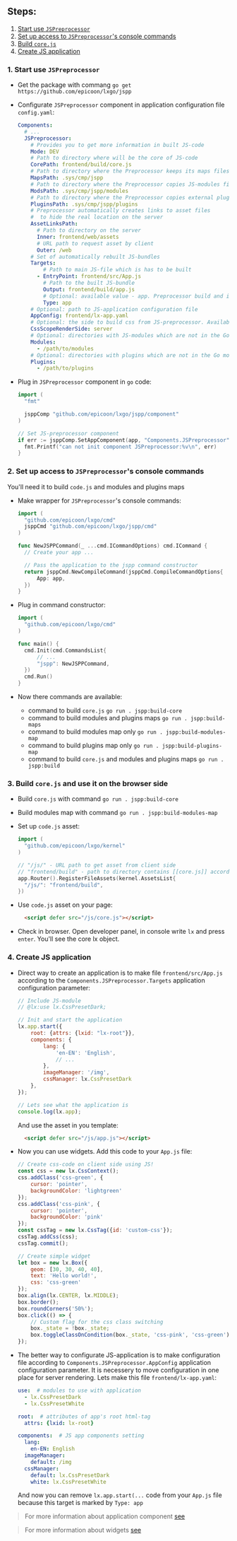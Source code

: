 ## Steps:
1. [Start use `JSPreprocessor`](#link1)
2. [Set up access to `JSPreprocessor`'s console commands](#link2)
3. [Build `core.js`](#link3)
4. [Create JS application](#link4)


### <a name="link1">1. Start use `JSPreprocessor`</a>

- Get the package with commang `go get https://github.com/epicoon/lxgo/jspp`

- Configurate `JSPreprocessor` component in application configuration file `config.yaml`:
  ```yaml
  Components:
    # ...
    JSPreprocessor:
      # Provides you to get more information in built JS-code
      Mode: DEV
      # Path to directory where will be the core of JS-code
      CorePath: frontend/build/core.js
      # Path to directory where the Preprocessor keeps its maps files
      MapsPath: .sys/cmp/jspp
      # Path to directory where the Preprocessor copies JS-modules files to lock it for the app
      ModsPath: .sys/cmp/jspp/modules
      # Path to directory where the Preprocessor copies external plugins to lock it for the app
      PluginsPath: .sys/cmp/jspp/plugins
      # Preprocessor automatically creates links to asset files
      #  to hide the real location on the server
      AssetLinksPath:
        # Path to directory on the server
        Inner: frontend/web/assets
        # URL path to request asset by client
        Outer: /web
      # Set of automatically rebuilt JS-bundles
      Targets:
          # Path to main JS-file which is has to be built
        - EntryPoint: frontend/src/App.js
          # Path to the built JS-bundle
          Output: frontend/build/app.js
          # Optional: available value - app. Preprocessor build and init an JS-application instance and include it to the bundle
          Type: app
      # Optional: path to JS-application configuration file
      AppConfig: frontend/lx-app.yaml
      # Optional: the side to build css from JS-preprocessor. Available values: client (by default), server
      CssScopeRenderSide: server
      # Optional: directories with JS-modules which are not in the Go modules
      Modules:
        - /path/to/modules
      # Optional: directories with plugins which are not in the Go modules
      Plugins:
        - /path/to/plugins
  ```

- Plug in `JSPreprocessor` component in `go` code:
  ```go
  import (
  	"fmt"

  	jsppComp "github.com/epicoon/lxgo/jspp/component"
  )

  // Set JS-preprocessor component
  if err := jsppComp.SetAppComponent(app, "Components.JSPreprocessor"); err != nil {
  	fmt.Printf("can not init component JSPreprocessor:%v\n", err)
  }
  ```

### <a name="link2">2. Set up access to `JSPreprocessor`'s console commands</a>
You'll need it to build `code.js` and modules and plugins maps

- Make wrapper for `JSPreprocessor`'s console commands:
  ```go
  import (
  	"github.com/epicoon/lxgo/cmd"
  	jsppCmd "github.com/epicoon/lxgo/jspp/cmd"
  )

  func NewJSPPCommand(_ ...cmd.ICommandOptions) cmd.ICommand {
  	// Create your app ...

  	// Pass the application to the jspp command constructor
  	return jsppCmd.NewCompileCommand(jsppCmd.CompileCommandOptions{
  		App: app,
  	})
  }
  ```

- Plug in command constructor:
  ```go
  import (
  	"github.com/epicoon/lxgo/cmd"
  )

  func main() {
  	cmd.Init(cmd.CommandsList{
  		// ...
  		"jspp": NewJSPPCommand,
  	})
  	cmd.Run()
  }
  ```

- Now there commands are available:
  * command to build `core.js`
  `go run . jspp:build-core`
  * command to build modules and plugins maps
  `go run . jspp:build-maps`
  * command to build modules map only
  `go run . jspp:build-modules-map`
  * command to build plugins map only
  `go run . jspp:build-plugins-map`
  * command to build `core.js` and modules and plugins maps
  `go run . jspp:build`


### <a name="link3">3. Build `core.js` and use it on the browser side</a>

- Build `core.js` with command `go run . jspp:build-core`

- Build modules map with command `go run . jspp:build-modules-map`

- Set up `code.js` asset:
  ```go
  import (
  	"github.com/epicoon/lxgo/kernel"
  )

  // "/js/" - URL path to get asset from client side
  // "frontend/build" - path to directory contains [[core.js]] according to [[Components.JSPreprocessor.CorePath]] application configuration parameter
  app.Router().RegisterFileAssets(kernel.AssetsList{
  	"/js/": "frontend/build",
  })
  ```

- Use `code.js` asset on your page:
  ```html
    <script defer src="/js/core.js"></script>
  ```

- Check in browser. Open developer panel, in console write `lx` and press `enter`. You'll see the core lx object.


### <a name="link4">4. Create JS application</a>

- Direct way to create an application is to make file `frontend/src/App.js` according to the `Components.JSPreprocessor.Targets` application configuration parameter:
  ```js
  // Include JS-module
  // @lx:use lx.CssPresetDark;

  // Init and start the application
  lx.app.start({
      root: {attrs: {lxid: "lx-root"}},
      components: {
          lang: {
              'en-EN': 'English',
              // ...
          },
          imageManager: '/img',
          cssManager: lx.CssPresetDark
      },
  });

  // Lets see what the application is
  console.log(lx.app);
  ```
  And use the asset in you template:
  ```html
    <script defer src="/js/app.js"></script>
  ```

- Now you can use widgets. Add this code to your `App.js` file:
  ```js
  // Create css-code on client side using JS!
  const css = new lx.CssContext();
  css.addClass('css-green', {
      cursor: 'pointer',
      backgroundColor: 'lightgreen'
  });
  css.addClass('css-pink', {
      cursor: 'pointer',
      backgroundColor: 'pink'
  });
  const cssTag = new lx.CssTag({id: 'custom-css'});
  cssTag.addCss(css);
  cssTag.commit();

  // Create simple widget
  let box = new lx.Box({
      geom: [30, 30, 40, 40],
      text: 'Hello world!',
      css: 'css-green'
  });
  box.align(lx.CENTER, lx.MIDDLE);
  box.border();
  box.roundCorners('50%');
  box.click(() => {
      // Custom flag for the css class switching
      box._state = !box._state;
      box.toggleClassOnCondition(box._state, 'css-pink', 'css-green');
  });
  ```

- The better way to configurate JS-application is to make configuration file according to `Components.JSPreprocessor.AppConfig` application configuration parameter. It is necessery to move configuration in one place for server rendering. Lets make this file `frontend/lx-app.yaml`:
  ```yaml
  use:  # modules to use with application
    - lx.CssPresetDark
    - lx.CssPresetWhite

  root:  # attributes of app's root html-tag
    attrs: {lxid: lx-root}

  components:  # JS app components setting
    lang:
      en-EN: English
    imageManager:
      default: /img
    cssManager:
      default: lx.CssPresetDark
      white: lx.CssPresetWhite
  ```
  And now you can remove `lx.app.start(...` code from your `App.js` file because this target is marked by `Type: app`

> For more information about application component [see](https://github.com/epicoon/lxgo/tree/master/jspp/doc/components.md)

> For more information about widgets [see](https://github.com/epicoon/lxgo/tree/master/jspp/doc/widgets.md)
